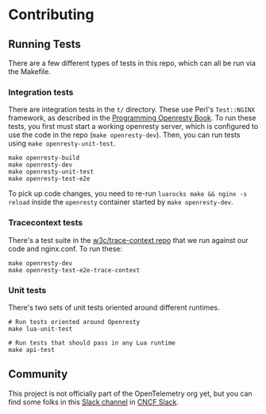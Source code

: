 # Contributing

## Running Tests

There are a few different types of tests in this repo, which can all be run via the Makefile.

### Integration tests

There are integration tests in the `t/` directory. These use Perl's `Test::NGINX` framework, as described in the [Programming Openresty Book](https://openresty.gitbooks.io/programming-openresty/content/testing/test-nginx.html). To run these tests, you first must start a working openresty server, which is configured to use the code in the repo (`make openresty-dev`). Then, you can run tests using `make openresty-unit-test`.

```
make openresty-build
make openresty-dev
make openresty-unit-test
make openresty-test-e2e
```

To pick up code changes, you need to re-run `luarocks make && nginx -s reload` inside the `openresty` container started by `make openresty-dev`.

### Tracecontext tests

There's a test suite in the [w3c/trace-context repo](https://github.com/w3c/trace-context/) that we run against our code and nginx.conf. To run these:

```
make openresty-dev
make openresty-test-e2e-trace-context
```

### Unit tests

There's two sets of unit tests oriented around different runtimes.

```
# Run tests oriented around Openresty
make lua-unit-test

# Run tests that should pass in any Lua runtime
make api-test
```


## Community

This project is not officially part of the OpenTelemetry org yet, but you can find some folks in this [Slack channel](https://cloud-native.slack.com/archives/C048T6NFQTY) in [CNCF Slack](https://communityinviter.com/apps/cloud-native/cncf).
